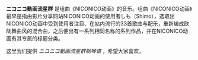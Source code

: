 

**ニコニコ動画流星群**
是组曲《NICONICO动画》的音乐。组曲《NICONICO动画》最早是指由影片分享网站NICONICO动画的使用者しも（Shimo），选取出NICONICO动画中受到使用者注目、在站内流行的33首歌曲与配乐，重新编成欧陆舞曲风的混合曲，之后便出有一系列相同名称的系列作品，并在NICONICO动画有其专属的标题分类。

  
这里我们提供 _ニコニコ動画流星群钢琴谱_ ，希望大家喜欢。


